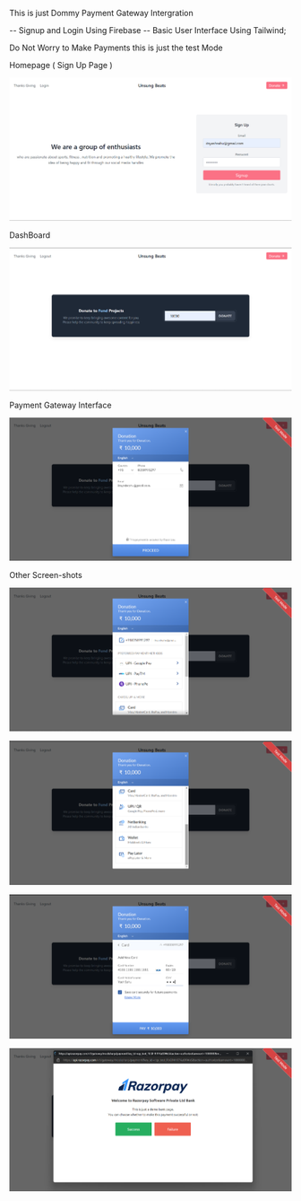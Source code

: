 This is just Dommy Payment Gateway Intergration 

-- Signup and Login Using Firebase 
-- Basic User Interface Using Tailwind;

Do Not Worry to Make Payments this is just the test Mode

Homepage ( Sign Up Page )

![First Glance](screenshots/Screenshot_1.png "Signup page of the web-app")

DashBoard 

![DashBoard](screenshots/Screenshot_2.png "Dashboard of the web-app")

Payment Gateway Interface 

![Payment Gateway Interface](screenshots/Screenshot_3.png "Payment Gateway Interface of the web-app")

Other Screen-shots 

![Payment Gateway Interface](screenshots/Screenshot_4.png "Screen Shoots of Payment Gateway Interface of the web-app")

![Payment Gateway Interface](screenshots/Screenshot_5.png "Screen Shoots of Payment Gateway Interface of the web-app")

![Payment Gateway Interface](screenshots/Screenshot_6.png "Screen Shoots of Payment Gateway Interface of the web-app")

![Payment Gateway Interface](screenshots/Screenshot_7.png "Screen Shoots of Payment Gateway Interface of the web-app")


